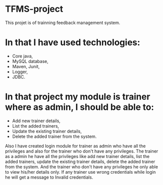 # TFMS-project

This projet is of trainning feedback management system.

# In that I have used technologies:
  - Core java, 
  - MySQL database, 
  - Maven, Junit, 
  - Logger, 
  - JDBC. 
  
# In that project my module is trainer where as admin, I should be able to: 
  - Add new trainer details, 
  - List the added trainers, 
  - Update the existing trainer details, 
  - Delete the added trainer from the system.

Also I have created login module for trainer as admin who have all the privileges and also for the trainer who don't have any privileges. The trainer as a admin he have all the privileges like add new trainer details, list the added trainers, update the existing trainer details, delete the added trainer from the system. And the trainer who don't have any privileges he only able to view his/her details only. If any trainer use wrong credentials while login he will get a message to Invalid credentials.
